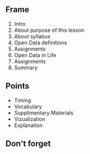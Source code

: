 ## Frame
1.	Intro
2.	About purpose of this lesson
3.	About syllabus
4.	Open Data definitions
5.	Assignments
6.	Open Data in Life
7.	Assignments
8.	Summary

## Points
- Timing     
- Vocabulary     
- Supplimentary Materials     
- Vizualization     
- Explanation     
     
## Don't forget

     
